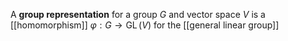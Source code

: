 A **group representation** for a group $G$ and vector space $V$ is a [[homomorphism]] $\varphi: G \to \operatorname{GL}(V)$ for the [[general linear group]]